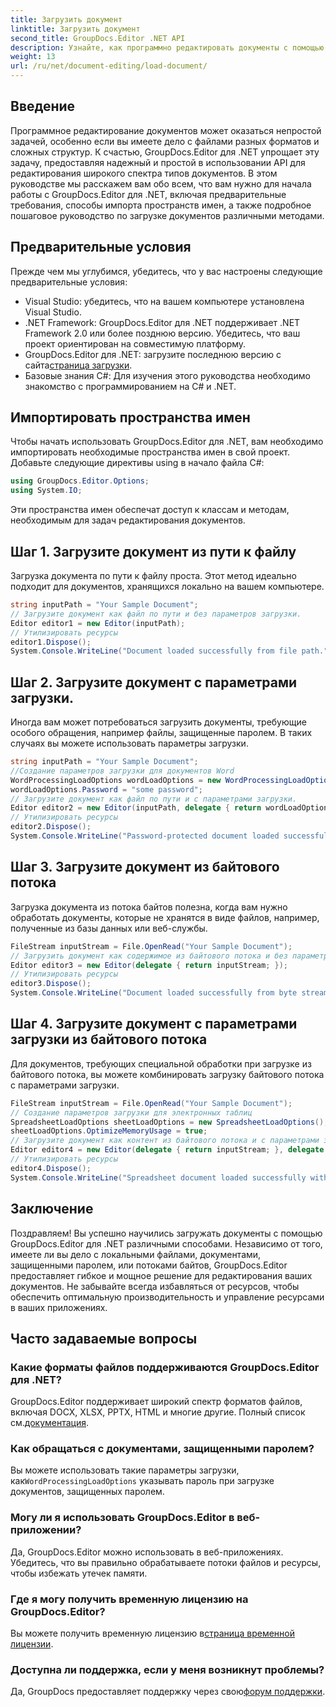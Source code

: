 ```yaml
---
title: Загрузить документ
linktitle: Загрузить документ
second_title: GroupDocs.Editor .NET API
description: Узнайте, как программно редактировать документы с помощью GroupDocs.Editor для .NET. Пошаговое руководство по загрузке документов, работе с файлами, защищенными паролем, и т. д.
weight: 13
url: /ru/net/document-editing/load-document/
---
```

## Введение
Программное редактирование документов может оказаться непростой задачей, особенно если вы имеете дело с файлами разных форматов и сложных структур. К счастью, GroupDocs.Editor для .NET упрощает эту задачу, предоставляя надежный и простой в использовании API для редактирования широкого спектра типов документов. В этом руководстве мы расскажем вам обо всем, что вам нужно для начала работы с GroupDocs.Editor для .NET, включая предварительные требования, способы импорта пространств имен, а также подробное пошаговое руководство по загрузке документов различными методами.
## Предварительные условия
Прежде чем мы углубимся, убедитесь, что у вас настроены следующие предварительные условия:
- Visual Studio: убедитесь, что на вашем компьютере установлена Visual Studio.
- .NET Framework: GroupDocs.Editor для .NET поддерживает .NET Framework 2.0 или более позднюю версию. Убедитесь, что ваш проект ориентирован на совместимую платформу.
-  GroupDocs.Editor для .NET: загрузите последнюю версию с сайта[страница загрузки](https://releases.groupdocs.com/editor/net/).
- Базовые знания C#: Для изучения этого руководства необходимо знакомство с программированием на C# и .NET.
## Импортировать пространства имен
Чтобы начать использовать GroupDocs.Editor для .NET, вам необходимо импортировать необходимые пространства имен в свой проект. Добавьте следующие директивы using в начало файла C#:
```csharp
using GroupDocs.Editor.Options;
using System.IO;
```
Эти пространства имен обеспечат доступ к классам и методам, необходимым для задач редактирования документов.
## Шаг 1. Загрузите документ из пути к файлу
Загрузка документа по пути к файлу проста. Этот метод идеально подходит для документов, хранящихся локально на вашем компьютере.

```csharp
string inputPath = "Your Sample Document";
// Загрузите документ как файл по пути и без параметров загрузки.
Editor editor1 = new Editor(inputPath);
// Утилизировать ресурсы
editor1.Dispose();
System.Console.WriteLine("Document loaded successfully from file path.");
```
## Шаг 2. Загрузите документ с параметрами загрузки.
Иногда вам может потребоваться загрузить документы, требующие особого обращения, например файлы, защищенные паролем. В таких случаях вы можете использовать параметры загрузки.

```csharp
string inputPath = "Your Sample Document";
//Создание параметров загрузки для документов Word
WordProcessingLoadOptions wordLoadOptions = new WordProcessingLoadOptions();
wordLoadOptions.Password = "some password";
// Загрузите документ как файл по пути и с параметрами загрузки.
Editor editor2 = new Editor(inputPath, delegate { return wordLoadOptions; });
// Утилизировать ресурсы
editor2.Dispose();
System.Console.WriteLine("Password-protected document loaded successfully.");
```
## Шаг 3. Загрузите документ из байтового потока
Загрузка документа из потока байтов полезна, когда вам нужно обработать документы, которые не хранятся в виде файлов, например, полученные из базы данных или веб-службы.

```csharp
FileStream inputStream = File.OpenRead("Your Sample Document");
// Загрузить документ как содержимое из байтового потока и без параметров загрузки.
Editor editor3 = new Editor(delegate { return inputStream; });
// Утилизировать ресурсы
editor3.Dispose();
System.Console.WriteLine("Document loaded successfully from byte stream.");
```
## Шаг 4. Загрузите документ с параметрами загрузки из байтового потока
Для документов, требующих специальной обработки при загрузке из байтового потока, вы можете комбинировать загрузку байтового потока с параметрами загрузки.

```csharp
FileStream inputStream = File.OpenRead("Your Sample Document");
// Создание параметров загрузки для электронных таблиц
SpreadsheetLoadOptions sheetLoadOptions = new SpreadsheetLoadOptions();
sheetLoadOptions.OptimizeMemoryUsage = true;
// Загрузите документ как контент из байтового потока и с параметрами загрузки.
Editor editor4 = new Editor(delegate { return inputStream; }, delegate { return sheetLoadOptions; });
// Утилизировать ресурсы
editor4.Dispose();
System.Console.WriteLine("Spreadsheet document loaded successfully with load options.");
```
## Заключение
Поздравляем! Вы успешно научились загружать документы с помощью GroupDocs.Editor для .NET различными способами. Независимо от того, имеете ли вы дело с локальными файлами, документами, защищенными паролем, или потоками байтов, GroupDocs.Editor предоставляет гибкое и мощное решение для редактирования ваших документов. Не забывайте всегда избавляться от ресурсов, чтобы обеспечить оптимальную производительность и управление ресурсами в ваших приложениях.
## Часто задаваемые вопросы
### Какие форматы файлов поддерживаются GroupDocs.Editor для .NET?
 GroupDocs.Editor поддерживает широкий спектр форматов файлов, включая DOCX, XLSX, PPTX, HTML и многие другие. Полный список см.[документация](https://tutorials.groupdocs.com/editor/net/).
### Как обращаться с документами, защищенными паролем?
 Вы можете использовать такие параметры загрузки, как`WordProcessingLoadOptions` указывать пароль при загрузке документов, защищенных паролем.
### Могу ли я использовать GroupDocs.Editor в веб-приложении?
Да, GroupDocs.Editor можно использовать в веб-приложениях. Убедитесь, что вы правильно обрабатываете потоки файлов и ресурсы, чтобы избежать утечек памяти.
### Где я могу получить временную лицензию на GroupDocs.Editor?
 Вы можете получить временную лицензию в[страница временной лицензии](https://purchase.groupdocs.com/temporary-license/).
### Доступна ли поддержка, если у меня возникнут проблемы?
 Да, GroupDocs предоставляет поддержку через свою[форум поддержки](https://forum.groupdocs.com/c/editor/20).